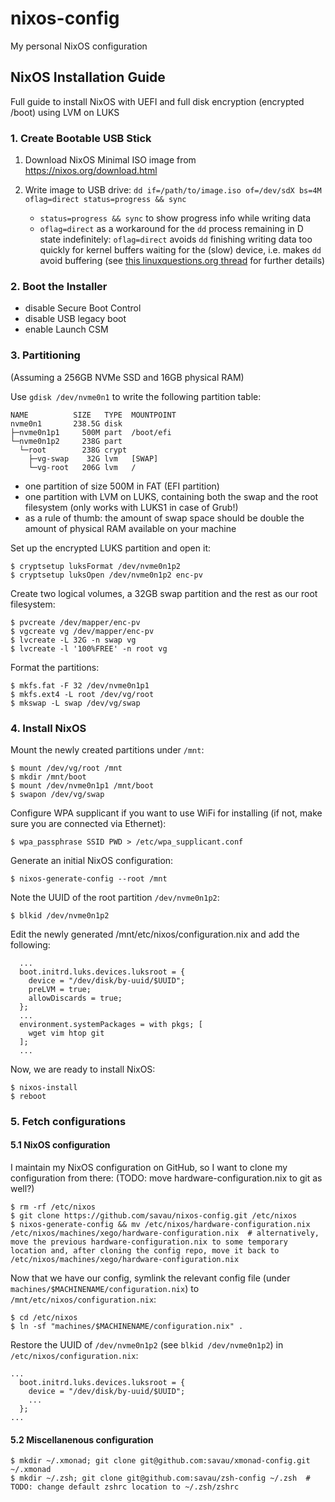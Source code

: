 # nixos-config
My personal NixOS configuration


## NixOS Installation Guide
Full guide to install NixOS with UEFI and full disk encryption (encrypted /boot) using LVM on LUKS

### 1. Create Bootable USB Stick

1. Download NixOS Minimal ISO image from https://nixos.org/download.html

2. Write image to USB drive:
    ```dd if=/path/to/image.iso of=/dev/sdX bs=4M oflag=direct status=progress && sync```
    
    - `status=progress && sync` to show progress info while writing data
    - `oflag=direct` as a workaround for the `dd` process remaining in D state indefinitely: `oflag=direct` avoids `dd` finishing writing data too quickly for kernel buffers waiting for the (slow) device, i.e. makes `dd` avoid buffering (see [this linuxquestions.org thread](https://www.linuxquestions.org/questions/slackware-14/dd-and-status%3Dprogress-4175581355/#post5555338) for further details)

### 2. Boot the Installer

- disable Secure Boot Control
- disable USB legacy boot
- enable Launch CSM

### 3. Partitioning
(Assuming a 256GB NVMe SSD and 16GB physical RAM)

Use `gdisk /dev/nvme0n1` to write the following partition table:
```
NAME          SIZE   TYPE  MOUNTPOINT
nvme0n1       238.5G disk
├─nvme0n1p1     500M part  /boot/efi
└─nvme0n1p2     238G part
  └─root        238G crypt
    ├─vg-swap    32G lvm   [SWAP]
    └─vg-root   206G lvm   /
```

- one partition of size 500M in FAT (EFI partition)
- one partition with LVM on LUKS, containing both the swap and the root filesystem (only works with LUKS1 in case of Grub!)
- as a rule of thumb: the amount of swap space should be double the amount of physical RAM available on your machine

Set up the encrypted LUKS partition and open it:
```
$ cryptsetup luksFormat /dev/nvme0n1p2
$ cryptsetup luksOpen /dev/nvme0n1p2 enc-pv
```

Create two logical volumes, a 32GB swap partition and the rest as our root filesystem:
```
$ pvcreate /dev/mapper/enc-pv
$ vgcreate vg /dev/mapper/enc-pv
$ lvcreate -L 32G -n swap vg
$ lvcreate -l '100%FREE' -n root vg
```

Format the partitions:
```
$ mkfs.fat -F 32 /dev/nvme0n1p1
$ mkfs.ext4 -L root /dev/vg/root
$ mkswap -L swap /dev/vg/swap
```

### 4. Install NixOS

Mount the newly created partitions under `/mnt`:
```
$ mount /dev/vg/root /mnt
$ mkdir /mnt/boot
$ mount /dev/nvme0n1p1 /mnt/boot
$ swapon /dev/vg/swap
```

Configure WPA supplicant if you want to use WiFi for installing (if not, make sure you are connected via Ethernet):
```
$ wpa_passphrase SSID PWD > /etc/wpa_supplicant.conf
```

Generate an initial NixOS configuration:
```
$ nixos-generate-config --root /mnt
```

Note the UUID of the root partition `/dev/nvme0n1p2`:
```
$ blkid /dev/nvme0n1p2
```

Edit the newly generated /mnt/etc/nixos/configuration.nix and add the following:
```
  ...
  boot.initrd.luks.devices.luksroot = {
    device = "/dev/disk/by-uuid/$UUID";
    preLVM = true;
    allowDiscards = true;
  };
  ...
  environment.systemPackages = with pkgs; [
    wget vim htop git
  ];
  ...
```

Now, we are ready to install NixOS:
```
$ nixos-install
$ reboot
```

### 5. Fetch configurations

#### 5.1 NixOS configuration

I maintain my NixOS configuration on GitHub, so I want to clone my configuration from there:
(TODO: move hardware-configuration.nix to git as well?)
```
$ rm -rf /etc/nixos
$ git clone https://github.com/savau/nixos-config.git /etc/nixos
$ nixos-generate-config && mv /etc/nixos/hardware-configuration.nix /etc/nixos/machines/xego/hardware-configuration.nix  # alternatively, move the previous hardware-configuration.nix to some temporary location and, after cloning the config repo, move it back to /etc/nixos/machines/xego/hardware-configuration.nix
```

Now that we have our config, symlink the relevant config file (under `machines/$MACHINENAME/configuration.nix`) to `/mnt/etc/nixos/configuration.nix`:
```
$ cd /etc/nixos
$ ln -sf "machines/$MACHINENAME/configuration.nix" .
```

Restore the UUID of `/dev/nvme0n1p2` (see `blkid /dev/nvme0n1p2`) in `/etc/nixos/configuration.nix`:
```
...
  boot.initrd.luks.devices.luksroot = {
    device = "/dev/disk/by-uuid/$UUID";
    ...
  };
...
```

#### 5.2 Miscellanenous configuration

```
$ mkdir ~/.xmonad; git clone git@github.com:savau/xmonad-config.git ~/.xmonad
$ mkdir ~/.zsh; git clone git@github.com:savau/zsh-config ~/.zsh  # TODO: change default zshrc location to ~/.zsh/zshrc
```
